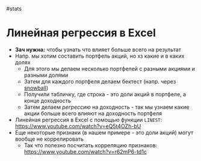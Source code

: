 #stats


# Линейная регрессия в Excel

- **Зач нужна:** чтобы узнать что влияет больше всего на результат
- Напр. мы хотим составить портфель акций, но хз какие и в каких долях
	- Для этого мы делаем несколько портфелей с разными акциями и разными долями
	- Затем для каждого портфеля делаем бектест (напр. через [snowball](https://snowball-income.com/register/myavfysrpaeh))
	- Получили табличку, где строка - это доли акций в портфеле, а конце доходность
	- Затем делаем *регрессию* на доходность - так мы узнаем какие акции больше всего влияют на доходность портфеля
- Линейная регрессия в Excel с помощью функции `LINEST`: https://www.youtube.com/watch?v=eQ5t4OZh-bU
- Еще некоторые признаки (в нашем примере - это доли акций) могут вообще не коррелировать 
	- Так что полезно посчитать корреляцию признаков: https://www.youtube.com/watch?v=r62mP6-td1c 